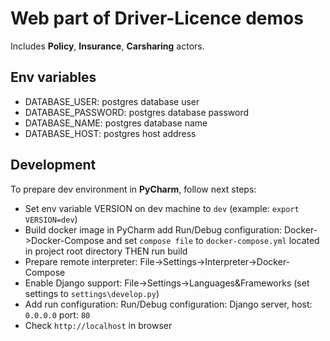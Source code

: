 # Web part of Driver-Licence demos
Includes **Policy**, **Insurance**, **Carsharing** actors.

## Env variables
  - DATABASE_USER: postgres database user
  - DATABASE_PASSWORD: postgres database password
  - DATABASE_NAME: postgres database name
  - DATABASE_HOST: postgres host address

## Development 
To prepare dev environment in **PyCharm**, follow next steps:
  - Set env variable VERSION on dev machine to `dev` (example: `export VERSION=dev`)
  - Build docker image in PyCharm add Run/Debug configuration: Docker->Docker-Compose and set `compose file` to `docker-compose.yml` located in project root directory THEN run build
  - Prepare remote interpreter: File->Settings->Interpreter->Docker-Compose
  - Enable Django support: File->Settings->Languages&Frameworks (set settings to `settings\develop.py`)
  - Add run configuration: Run/Debug configuration: Django server, host: `0.0.0.0` port: `80`
  - Check `http://localhost` in browser